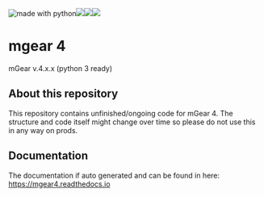 <img src="https://img.shields.io/badge/made%20with-python-blue.svg?style=flat-square" alt="made with python"><img src="https://img.shields.io/github/workflow/status/mgear-dev/mgear4/Code%20Quality?label=Flake8&style=flat-square"><img src="https://img.shields.io/github/workflow/status/mgear-dev/mgear4/Code%20Tests%20(Python%202)?label=Py2%20Tests&style=flat-square"><img src="https://img.shields.io/github/license/mgear-dev/mgear4?style=flat-square">

# mgear 4
mGear v.4.x.x (python 3 ready)

## About this repository
This repository contains unfinished/ongoing code for mGear 4. The structure and code itself might change over time so please do not use this in any way on prods.

## Documentation
The documentation if auto generated and can be found in here:
https://mgear4.readthedocs.io
